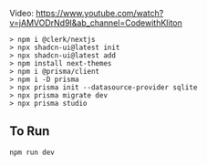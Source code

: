 Video: https://www.youtube.com/watch?v=jAMVODrNd9I&ab_channel=CodewithKliton


```
> npm i @clerk/nextjs
> npx shadcn-ui@latest init
> npx shadcn-ui@latest add
> npm install next-themes
> npm i @prisma/client
> npm i -D prisma
> npx prisma init --datasource-provider sqlite
> npx prisma migrate dev
> npx prisma studio
```

## To Run

```bash
npm run dev
```
